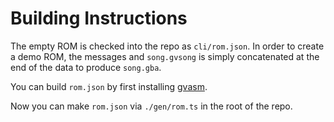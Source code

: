 Building Instructions
=====================

The empty ROM is checked into the repo as `cli/rom.json`.  In order to create a demo ROM, the
messages and `song.gvsong` is simply concatenated at the end of the data to produce `song.gba`.

You can build `rom.json` by first installing [gvasm](https://github.com/velipso/gvasm).

Now you can make `rom.json` via `./gen/rom.ts` in the root of the repo.
